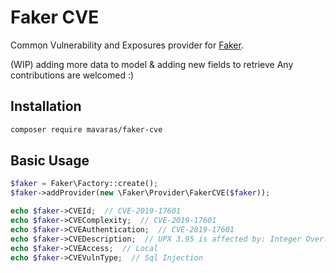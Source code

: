 
# Faker CVE
Common Vulnerability and Exposures provider for [Faker](https://github.com/fzaninotto/Faker).
 
(WIP) adding more data to model & adding new fields to retrieve
Any contributions are welcomed :)

## Installation
```sh
composer require mavaras/faker-cve
```

## Basic Usage
```php
$faker = Faker\Factory::create();
$faker->addProvider(new \Faker\Provider\FakerCVE($faker));

echo $faker->CVEId;  // CVE-2019-17601
echo $faker->CVEComplexity;  // CVE-2019-17601
echo $faker->CVEAuthentication;  // CVE-2019-17601
echo $faker->CVEDescription;  // UPX 3.95 is affected by: Integer Overflow. The impact is: attacker can cause a denial of service. The component is: src/p_lx_elf.cpp PackLinuxElf32::PackLinuxElf32help1() Line 262. The attack vector is: the victim must open a specially crafted ELF file.
echo $faker->CVEAccess;  // Local
echo $faker->CVEVulnType;  // Sql Injection
```
